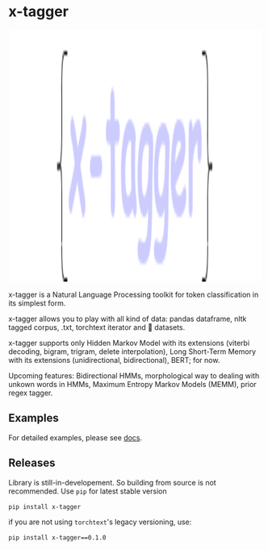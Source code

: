 # x-tagger

<p align="center">
  <img src="assets/logo.png" width="500" height="500" />
</p>

x-tagger is a Natural Language Processing toolkit for token classification in its simplest form.

x-tagger allows you to play with all kind of data: pandas dataframe, nltk tagged corpus, .txt, torchtext iterator and 🤗 datasets.

x-tagger supports only Hidden Markov Model with its extensions (viterbi decoding, bigram, trigram, delete interpolation), Long Short-Term Memory with its extensions (unidirectional, bidirectional), BERT; for now.

Upcoming features: Bidirectional HMMs, morphological way to dealing with unkown words in HMMs, Maximum Entropy Markov Models (MEMM), prior regex tagger.

## Examples

For detailed examples, please see [docs](https://github.com/safakkbilici/x-tagger/blob/main/docs/README.md).

## Releases

Library is still-in-developement. So building from source is not recommended. Use ```pip``` for latest stable version

```bash
pip install x-tagger
```

if you are not using ```torchtext```'s legacy versioning, use:

```bash
pip install x-tagger==0.1.0
```
